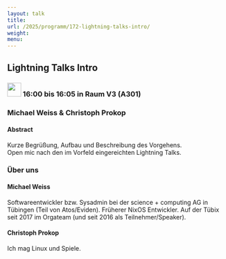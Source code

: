 ```yaml
---
layout: talk
title:
url: /2025/programm/172-lightning-talks-intro/
weight:
menu:
---
```

## Lightning Talks Intro

### <img height = "32" src="../../../images/lightning.svg"> 16:00 bis 16:05 in Raum V3 (A301)

### Michael Weiss & Christoph Prokop

#### Abstract

Kurze Begrüßung, Aufbau und Beschreibung des Vorgehens.  
Open mic nach den im Vorfeld eingereichten Lightning Talks.

### Über uns

#### Michael Weiss

Softwareentwickler bzw. Sysadmin bei der science + computing AG in Tübingen (Teil von Atos/Eviden). Früherer NixOS Entwickler. Auf der Tübix seit 2017 im Orgateam (und seit 2016 als Teilnehmer/Speaker).

#### Christoph Prokop

Ich mag Linux und Spiele.

